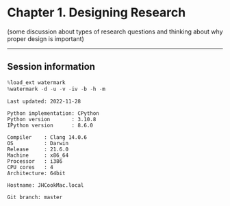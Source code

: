 # Chapter 1. Designing Research

(some discussion about types of research questions and thinking about why proper design is important)

---

## Session information


```python
%load_ext watermark
%watermark -d -u -v -iv -b -h -m
```

    Last updated: 2022-11-28

    Python implementation: CPython
    Python version       : 3.10.8
    IPython version      : 8.6.0

    Compiler    : Clang 14.0.6
    OS          : Darwin
    Release     : 21.6.0
    Machine     : x86_64
    Processor   : i386
    CPU cores   : 4
    Architecture: 64bit

    Hostname: JHCookMac.local

    Git branch: master




```python

```

